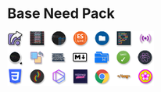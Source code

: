 # Base Need Pack

[<img width="300" src="image/cover.png" />][base]

[base]: https://marketplace.visualstudio.com/items?itemName=bcakyz.base-need-pack